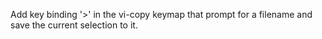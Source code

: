 Add key binding '>' in the vi-copy keymap that prompt for a filename and save
the current selection to it.
